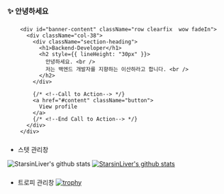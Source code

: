 ### ✨ 안녕하세요

###
        <div id="banner-content" className="row clearfix  wow fadeIn">
          <div className="col-38">
            <div className="section-heading">
              <h1>Backend-Developer</h1>
              <h2 style={{ lineHeight: "30px" }}>
                안녕하세요. <br />
                저는 백엔드 개발자를 지향하는 이산하라고 합니다. <br />
              </h2>
            </div>

            {/* <!--Call to Action--> */}
            <a href="#content" className="button">
              View profile
            </a>
            {/* <!--End Call to Action--> */}
          </div>
        </div>

###

- 스텟 관리창

![StarsinLiver's github stats](https://github-readme-stats.vercel.app/api?username=StarsinLiver&show_icons=true)
[![StarsinLiver's github stats](https://github-readme-stats.vercel.app/api/top-langs/?username=StarsinLiver&show_icons=true&hide_border=true&title_color=004386&icon_color=004386&layout=compact)](https://github.com/StarsinLiver)
###
- 트로피 관리창
[![trophy](https://github-profile-trophy.vercel.app/?username=StarsinLiver&row=1)](https://github.com/ryo-ma/github-profile-trophy)


  
  <!--
**StarsinLiver/StarsinLiver** is a ✨ _special_ ✨ repository because its `README.md` (this file) appears on your GitHub profile.

Here are some ideas to get you started:

- 🔭 I’m currently working on ...
- 🌱 I’m currently learning ...
- 👯 I’m looking to collaborate on ...
- 🤔 I’m looking for help with ...
- 💬 Ask me about ...
- 📫 How to reach me: ...
- 😄 Pronouns: ...
- ⚡ Fun fact: ...
-->

